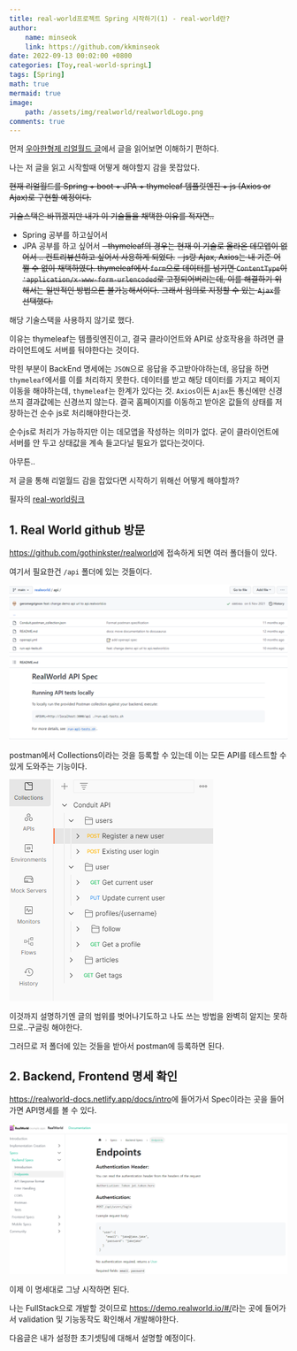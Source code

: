 ```yaml
---
title: real-world프로젝트 Spring 시작하기(1) - real-world란?
author: 
    name: minseok
    link: https://github.com/kkminseok
date: 2022-09-13 00:02:00 +0800
categories: [Toy,real-world-springL]
tags: [Spring]
math: true
mermaid: true
image: 
    path: /assets/img/realworld/realworldLogo.png
comments: true
---
```


먼저 [우아한형제 리얼월드 글](https://techblog.woowahan.com/2672/)에서 글을 읽어보면 이해하기 편하다.

나는 저 글을 읽고 시작할때 어떻게 해야할지 감을 못잡았다.

~~현재 리얼월드를 Spring + boot + JPA + thymeleaf 템플릿엔진 + js (Axios or Ajax)로 구현할 예정이다.~~

~~기술스택은 바뀌겠지만 내가 이 기술들을 채택한 이유를 적자면..~~

- Spring 공부를 하고싶어서
- JPA 공부를 하고 싶어서
~~- thymeleaf의 경우는 현재 이 기술로 올라온 데모앱이 없어서 .. 컨트리뷰션하고 싶어서 사용하게 되었다.~~
~~- js랑 Ajax, Axios는 내 기준 어쩔 수 없이 채택하였다. thymeleaf에서 `form`으로 데이터를 넘기면 `ContentType`이 `'application/x-www-form-urlencoded`로 고정되어버리는데, 이를 해결하기 위해서는 일반적인 방법으론 불가능해서이다. 그래서 임의로 지정할 수 있는 `Ajax`를 선택했다.~~


해당 기술스택을 사용하지 않기로 했다.

이유는 thymeleaf는 템플릿엔진이고, 결국 클라이언트와 API로 상호작용을 하려면 클라이언트에도 서버를 둬야한다는 것이다.

막힌 부분이 BackEnd 명세에는 `JSON`으로 응답을 주고받아야하는데, 응답을 하면 `thymeleaf`에서를 이를 처리하지 못한다. 데이터를 받고 해당 데이터를 가지고 페이지 이동을 해야하는데, `thymeleaf`는 한계가 있다는 것. `Axios`이든 `Ajax`든 통신에만 신경쓰지 결과값에는 신경쓰지 않는다. 결국 홈페이지를 이동하고 받아온 값들의 상태를 저장하는건 순수 js로 처리해야한다는것.

순수js로 처리가 가능하지만 이는 데모앱을 작성하는 의미가 없다. 굳이 클라이언트에 서버를 안 두고 상태값을 계속 들고다닐 필요가 없다는것이다.

아무튼..


저 글을 통해 리얼월드 감을 잡았다면 시작하기 위해선 어떻게 해야할까?

필자의 [real-world링크](https://github.com/kkminseok/real-world-springboot-thymeleaf)

## 1. Real World github 방문

<https://github.com/gothinkster/realworld>에 접속하게 되면 여러 폴더들이 있다.

여기서 필요한건 `/api` 폴더에 있는 것들이다.

![](/assets/img/realworld/api.png)

postman에서 Collections이라는 것을 등록할 수 있는데 이는 모든 API를 테스트할 수 있게 도와주는 기능이다.

![](/assets/img/realworld/postman.png)

이것까지 설명하기엔 글의 범위를 벗어나기도하고 나도 쓰는 방법을 완벽히 알지는 못하므로..구글링 해야한다.

그러므로 저 폴더에 있는 것들을 받아서 postman에 등록하면 된다.



## 2. Backend, Frontend 명세 확인

<https://realworld-docs.netlify.app/docs/intro>에 들어가서 Spec이라는 곳을 들어가면 API명세를 볼 수 있다.

![](/assets/img/realworld/apidoc.png)

이제 이 명세대로 그냥 시작하면 된다.

나는 FullStack으로 개발할 것이므로 <https://demo.realworld.io/#/>라는 곳에 들어가서 validation 및 기능동작도 확인해서 개발해야한다.

다음글은 내가 설정한 초기셋팅에 대해서 설명할 예정이다. 